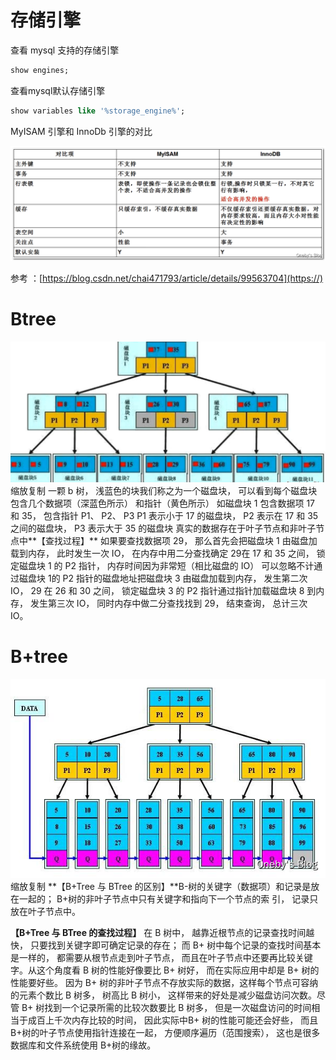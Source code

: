 # 存储引擎

查看 mysql 支持的存储引擎

```sql
show engines;
```

查看mysql默认存储引擎

```sql
show variables like '%storage_engine%';
```

MyISAM 引擎和 InnoDb 引擎的对比

![截图](c3f9053bd066714da13ab46d8252572f.png)


参考 ：[https://blog.csdn.net/chai471793/article/details/99563704](https://)

#  Btree 

![截图](81d03ff24f011d37e7664aa874c67b8a.png)缩放复制
一颗 b 树， 浅蓝色的块我们称之为一个磁盘块， 可以看到每个磁盘块包含几个数据项（深蓝色所示） 和指针（黄色所示）
如磁盘块 1 包含数据项 17 和 35， 包含指针 P1、 P2、 P3
P1 表示小于 17 的磁盘块， P2 表示在 17 和 35 之间的磁盘块， P3 表示大于 35 的磁盘块
真实的数据存在于叶子节点和非叶子节点中**【查找过程】**
如果要查找数据项 29， 那么首先会把磁盘块 1 由磁盘加载到内存， 此时发生一次 IO， 在内存中用二分查找确定 29在 17 和 35 之间， 锁定磁盘块 1 的 P2 指针， 内存时间因为非常短（相比磁盘的 IO） 可以忽略不计通过磁盘块 1的 P2 指针的磁盘地址把磁盘块 3 由磁盘加载到内存， 发生第二次 IO， 29 在 26 和 30 之间， 锁定磁盘块 3 的 P2 指针通过指针加载磁盘块 8 到内存， 发生第三次 IO， 同时内存中做二分查找找到 29， 结束查询， 总计三次 IO。

# B+tree 

![截图](a8b0562271783e00652873adf9e53d10.png)缩放复制
**【B+Tree 与 BTree 的区别】**B-树的关键字（数据项）和记录是放在一起的； B+树的非叶子节点中只有关键字和指向下一个节点的索                        引， 记录只放在叶子节点中。

**【B+Tree 与 BTree 的查找过程】**
在 B 树中， 越靠近根节点的记录查找时间越快， 只要找到关键字即可确定记录的存在； 而 B+ 树中每个记录的查找时间基本是一样的， 都需要从根节点走到叶子节点， 而且在叶子节点中还要再比较关键字。从这个角度看 B 树的性能好像要比 B+ 树好， 而在实际应用中却是 B+ 树的性能要好些。 因为 B+ 树的非叶子节点不存放实际的数据，这样每个节点可容纳的元素个数比 B 树多， 树高比 B 树小， 这样带来的好处是减少磁盘访问次数。尽管 B+ 树找到一个记录所需的比较次数要比 B 树多， 但是一次磁盘访问的时间相当于成百上千次内存比较的时间， 因此实际中B+ 树的性能可能还会好些， 而且 B+树的叶子节点使用指针连接在一起， 方便顺序遍历（范围搜索）， 这也是很多数据库和文件系统使用 B+树的缘故。

